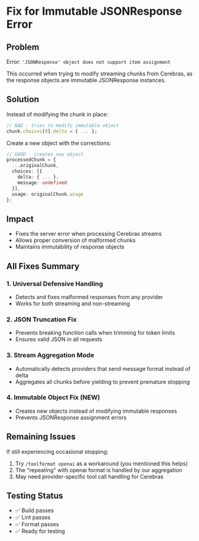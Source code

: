 # Fix for Immutable JSONResponse Error

## Problem

Error: `'JSONResponse' object does not support item assignment`

This occurred when trying to modify streaming chunks from Cerebras, as the response objects are immutable JSONResponse instances.

## Solution

Instead of modifying the chunk in place:

```typescript
// BAD - tries to modify immutable object
chunk.choices[0].delta = { ... };
```

Create a new object with the corrections:

```typescript
// GOOD - creates new object
processedChunk = {
  ...originalChunk,
  choices: [{
    delta: { ... },
    message: undefined
  }],
  usage: originalChunk.usage
};
```

## Impact

- Fixes the server error when processing Cerebras streams
- Allows proper conversion of malformed chunks
- Maintains immutability of response objects

## All Fixes Summary

### 1. Universal Defensive Handling

- Detects and fixes malformed responses from any provider
- Works for both streaming and non-streaming

### 2. JSON Truncation Fix

- Prevents breaking function calls when trimming for token limits
- Ensures valid JSON in all requests

### 3. Stream Aggregation Mode

- Automatically detects providers that send message format instead of delta
- Aggregates all chunks before yielding to prevent premature stopping

### 4. Immutable Object Fix (NEW)

- Creates new objects instead of modifying immutable responses
- Prevents JSONResponse assignment errors

## Remaining Issues

If still experiencing occasional stopping:

1. Try `/toolformat openai` as a workaround (you mentioned this helps)
2. The "repeating" with openai format is handled by our aggregation
3. May need provider-specific tool call handling for Cerebras

## Testing Status

- ✅ Build passes
- ✅ Lint passes
- ✅ Format passes
- ✅ Ready for testing
